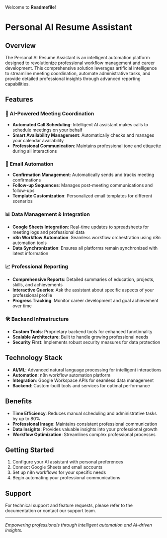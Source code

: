 

Welcome to **Readmefile**!  
# Personal AI Resume Assistant

## Overview

The Personal AI Resume Assistant is an intelligent automation platform designed to revolutionize professional workflow management and career development. This comprehensive solution leverages artificial intelligence to streamline meeting coordination, automate administrative tasks, and provide detailed professional insights through advanced reporting capabilities.

## Features

### 🤖 AI-Powered Meeting Coordination
- **Automated Call Scheduling**: Intelligent AI assistant makes calls to schedule meetings on your behalf
- **Smart Availability Management**: Automatically checks and manages your calendar availability
- **Professional Communication**: Maintains professional tone and etiquette during all interactions

### 📧 Email Automation
- **Confirmation Management**: Automatically sends and tracks meeting confirmations
- **Follow-up Sequences**: Manages post-meeting communications and follow-ups
- **Template Customization**: Personalized email templates for different scenarios

### 📊 Data Management & Integration
- **Google Sheets Integration**: Real-time updates to spreadsheets for meeting logs and professional data
- **n8n Workflow Automation**: Seamless workflow orchestration using n8n automation tools
- **Data Synchronization**: Ensures all platforms remain synchronized with latest information

### 📈 Professional Reporting
- **Comprehensive Reports**: Detailed summaries of education, projects, skills, and achievements
- **Interactive Queries**: Ask the assistant about specific aspects of your professional profile
- **Progress Tracking**: Monitor career development and goal achievement over time

### 🛠 Backend Infrastructure
- **Custom Tools**: Proprietary backend tools for enhanced functionality
- **Scalable Architecture**: Built to handle growing professional needs
- **Security First**: Implements robust security measures for data protection

## Technology Stack

- **AI/ML**: Advanced natural language processing for intelligent interactions
- **Automation**: n8n workflow automation platform
- **Integration**: Google Workspace APIs for seamless data management
- **Backend**: Custom-built tools and services for optimal performance

## Benefits

- **Time Efficiency**: Reduces manual scheduling and administrative tasks by up to 80%
- **Professional Image**: Maintains consistent professional communication
- **Data Insights**: Provides valuable insights into your professional growth
- **Workflow Optimization**: Streamlines complex professional processes

## Getting Started

1. Configure your AI assistant with personal preferences
2. Connect Google Sheets and email accounts
3. Set up n8n workflows for your specific needs
4. Begin automating your professional communications

## Support

For technical support and feature requests, please refer to the documentation or contact our support team.

---

*Empowering professionals through intelligent automation and AI-driven insights.*
